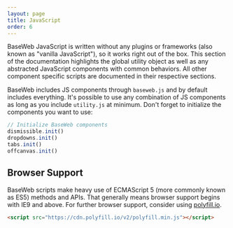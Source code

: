 ```yaml
---
layout: page
title: JavaScript
order: 6
---
```


BaseWeb JavaScript is written without any plugins or frameworks (also known as "vanilla JavaScript"), so it works right out of the box. This section of the documentation highlights the global utility object as well as any abstracted JavaScript components with common behaviors. All other component specific scripts are documented in their respective sections.

BaseWeb includes JS components through `baseweb.js` and by default includes everything. It's possible to use any combination of JS components as long as you include `utility.js` at minimum. Don't forget to initialize the components you want to use:

```js
// Initialize BaseWeb components
dismissible.init()
dropdowns.init()
tabs.init()
offcanvas.init()
```

## Browser Support

BaseWeb scripts make heavy use of ECMAScript 5 (more commonly known as ES5) methods and APIs.
That generally means browser support begins with IE9 and above. For further browser support, consider using [polyfill.io](https://polyfill.io/v2/docs/).

```html
<script src="https://cdn.polyfill.io/v2/polyfill.min.js"></script>
```
